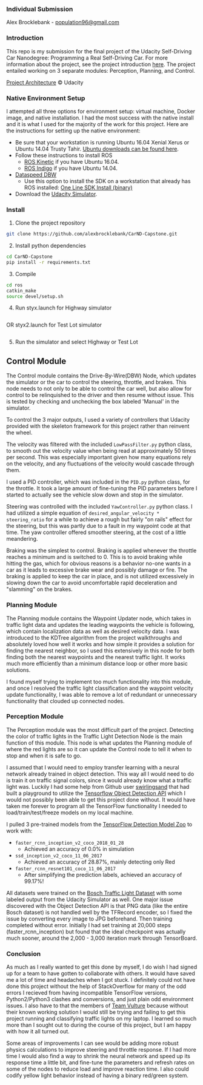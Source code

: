 ### Individual Submission
Alex Brocklebank - [population96@gmail.com](population96@gmail.com)

### Introduction
This repo is my submission for the final project of the Udacity Self-Driving Car Nanodegree: Programming a Real Self-Driving Car. For more information about the project, see the project introduction [here](https://classroom.udacity.com/nanodegrees/nd013/parts/6047fe34-d93c-4f50-8336-b70ef10cb4b2/modules/e1a23b06-329a-4684-a717-ad476f0d8dff/lessons/462c933d-9f24-42d3-8bdc-a08a5fc866e4/concepts/5ab4b122-83e6-436d-850f-9f4d26627fd9).  The project entailed working on 3 separate modules: Perception, Planning, and Control.  

[Project Architecture](https://github.com/alexbrocklebank/CarND-Capstone/tree/master/imgs/final-project-ros-graph-v2.png "Project Architecture")
&copy; Udacity

### Native Environment Setup

I attempted all three options for environment setup: virtual machine, Docker image, and native installation. I had the most success with the native install and it is what I used for the majority of the work for this project.  Here are the instructions for setting up the native environment:

* Be sure that your workstation is running Ubuntu 16.04 Xenial Xerus or Ubuntu 14.04 Trusty Tahir. [Ubuntu downloads can be found here](https://www.ubuntu.com/download/desktop).
* Follow these instructions to install ROS
  * [ROS Kinetic](http://wiki.ros.org/kinetic/Installation/Ubuntu) if you have Ubuntu 16.04.
  * [ROS Indigo](http://wiki.ros.org/indigo/Installation/Ubuntu) if you have Ubuntu 14.04.
* [Dataspeed DBW](https://bitbucket.org/DataspeedInc/dbw_mkz_ros)
  * Use this option to install the SDK on a workstation that already has ROS installed: [One Line SDK Install (binary)](https://bitbucket.org/DataspeedInc/dbw_mkz_ros/src/81e63fcc335d7b64139d7482017d6a97b405e250/ROS_SETUP.md?fileviewer=file-view-default)
* Download the [Udacity Simulator](https://github.com/udacity/CarND-Capstone/releases).

### Install

1. Clone the project repository
```bash
git clone https://github.com/alexbrocklebank/CarND-Capstone.git
```

2. Install python dependencies
```bash
cd CarND-Capstone
pip install -r requirements.txt
```

3. Compile
```bash
cd ros
catkin_make
source devel/setup.sh

```
4. Run styx.launch for Highway simulator
```roslaunch launch/styx.launch
```
OR styx2.launch for Test Lot simulator
```roslaunch launch/styx2.launch
```

5. Run the simulator and select Highway or Test Lot

## Control Module

The Control module contains the Drive-By-Wire(DBW) Node, which updates the simulator or the car to control the steering, throttle, and brakes.  This node needs to not only to be able to control the car well, but also allow for control to be relinquished to the driver and then resume without issue.  This is tested by checking and unchecking the box labeled 'Manual' in the simulator.

To control the 3 major outputs, I used a variety of controllers that Udacity provided with the skeleton framework for this project rather than reinvent the wheel.  

The velocity was filtered with the included `LowPassFilter.py` python class, to smooth out the velocity value when being read at approximately 50 times per second.  This was especially important given how many equations rely on the velocity, and any fluctuations of the velocity would cascade through them.

I used a PID controller, which was included in the `PID.py` python class, for the throttle.  It took a large amount of fine-tuning the PID parameters before I started to actually see the vehicle slow down and stop in the simulator.

Steering was controlled with the included `YawController.py` python class.  I had utilized a simple equation of `desired_angular_velocity * steering_ratio` for a while to achieve a rough but fairly "on rails" effect for the steering, but this was partly due to a fault in my waypoint code at that time.  The yaw controller offered smoother steering, at the cost of a little meandering.

Braking was the simplest to control.  Braking is applied whenever the throttle reaches a minimum and is switched to 0.  This is to avoid braking while hitting the gas, which for obvious reasons is a behavior no-one wants in a car as it leads to excessive brake wear and possibly damage or fire.  The braking is applied to keep the car in place, and is not utilized excessively in slowing down the car to avoid uncomfortable rapid deceleration and "slamming" on the brakes.

### Planning Module

The Planning module contains the Waypoint Updater node, which takes in traffic light data and updates the leading waypoints the vehicle is following, which contain localization data as well as desired velocity data.  I was introduced to the KDTree algorithm from the project walkthroughs and absolutely loved how well it works and how simple it provides a solution for finding the nearest neighbor, so I used this extensively in this node for both finding both the nearest waypoints and the nearest traffic light.  It works much more efficiently than a minimum distance loop or other more basic solutions.

I found myself trying to implement too much functionality into this module, and once I resolved the traffic light classification and the waypoint velocity update functionality, I was able to remove a lot of redundant or unnecessary functionality that clouded up connected nodes.

### Perception Module

The Perception module was the most difficult part of the project.  Detecting the color of traffic lights in the Traffic Light Detection Node is the main function of this module.  This node is what updates the Planning module of where the red lights are so it can update the Control node to tell it when to stop and when it is safe to go.

I assumed that I would need to employ transfer learning with a neural network already trained in object detection.  This way all I would need to do is train it on traffic signal colors, since it would already know what a traffic light was.  Luckily I had some help from Github user [swirlingsand](https://github.com/swirlingsand/deeper-traffic-lights) that had built a playground to utilize the [Tensorflow Object Detection API](https://github.com/tensorflow/models/tree/master/research/object_detection) which I would not possibly been able to get this project done without.  It would have taken me forever to program all the TensorFlow functionality I needed to load/train/test/freeze models on my local machine.

I pulled 3 pre-trained models from the [TensorFlow Detection Model Zoo](https://github.com/tensorflow/models/blob/master/research/object_detection/g3doc/detection_model_zoo.md) to work with:
* `faster_rcnn_inception_v2_coco_2018_01_28`
  * Achieved an accuracy of 0.0% in simulation
* `ssd_inception_v2_coco_11_06_2017`
  * Achieved an accuracy of 28.87%, mainly detecting only Red
* `faster_rcnn_resnet101_coco_11_06_2017`
  * After simplifying the prediction labels, achieved an accuracy of 99.17%!

All datasets were trained on the [Bosch Traffic Light Dataset](https://hci.iwr.uni-heidelberg.de/node/6132) with some labeled output from the Udacity Simulator as well.  One major issue discovered with the Object Detection API is that PNG data (like the entire Bosch dataset) is not handled well by the TFRecord encoder, so I fixed the issue by converting every image to JPG beforehand.  Then training completed without error.  Initially I had set training at 20,000 steps (faster_rcnn_inception) but found that the ideal checkpoint was actually much sooner, around the 2,000 - 3,000 iteration mark through TensorBoard.

### Conclusion

As much as I really wanted to get this done by myself, I do wish I had signed up for a team to have gotten to collaborate with others.  It would have saved me a lot of time and headaches when I got stuck.  I definitely could not have done this project without the help of StackOverflow for many of the odd errors I recieved from having incompatible TensorFlow versions, Python2/Python3 clashes and conversions, and just plain odd environment issues.  I also have to that the members of [Team Vulture](https://github.com/diyjac/SDC-System-Integration) because without their known working solution I would still be trying and failing to get this project running and classifying traffic lights on my laptop.  I learned so much more than I sought out to during the course of this project, but I am happy with how it all turned out.

Some areas of improvements I can see would be adding more robust physics calculations to improve steering and throttle response.  If I had more time I would also find a way to shrink the neural network and speed up its response time a little bit, and fine-tune the parameters and refresh rates on some of the nodes to reduce load and improve reaction time.  I also could codify yellow light behavior instead of having a binary red/green system.
